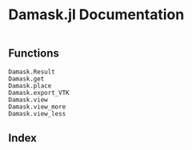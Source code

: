 # Damask.jl Documentation

```@contents
```

## Functions

```@docs
Damask.Result
Damask.get
Damask.place
Damask.export_VTK
Damask.view
Damask.view_more
Damask.view_less
```

## Index

```@index
```
